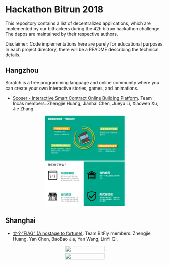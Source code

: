 # Hackathon Bitrun 2018

This repository contains a list of decentralized applications, which are implemented by our bithackers during the 42h bitrun hackathon challenge. The dapps are maintained by their respective authors. 

Disclaimer: Code implementations here are purely for educational purposes. In each project directory, there will be a README describing the technical details.

## Hangzhou

Scratch is a free programming language and online community where you can create your own interactive stories, games, and animations.

- [Scoser - Interactive Smart Contract Online Building Platform](https://github.com/AwesomeHuang/Hangzhou-Hackthon-Incas). Team Incas members: Zhengjie Huang, Jianhai Chen, Jueyu Li, Xiaowen Xu, Jie Zhang.

<div align=center><img width="50%" height="50%" src="figure/Hangzhou/des2.PNG"/>  <img width="50%" height="50%" src="figure/Hangzhou/des3.PNG"/></div>

  
## Shanghai

- [立个“FlAG” (A hostage to fortune)](https://github.com/AwesomeHuang/Shanghai-Hackthon-BitFly). Team BitFly members: Zhengjie Huang, Yan Chen, BaoBao Jia, Yan Wang, LinYi Qi.

<div align=center><img width="50%" height="50%" src="figure/Hangzhou/des8.PNG"/>  <img width="50%" height="50%" src="figure/Hangzhou/des6.PNG"/></div>
